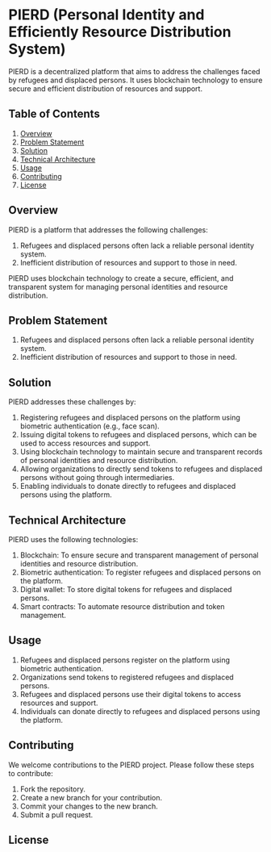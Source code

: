# PIERD (Personal Identity and Efficiently Resource Distribution System)

PIERD is a decentralized platform that aims to address the challenges faced by refugees and displaced persons. It uses blockchain technology to ensure secure and efficient distribution of resources and support.

## Table of Contents

1. [Overview](#overview)
2. [Problem Statement](#problem-statement)
3. [Solution](#solution)
4. [Technical Architecture](#technical-architecture)
5. [Usage](#usage)
6. [Contributing](#contributing)
7. [License](#license)

## Overview

PIERD is a platform that addresses the following challenges:

1. Refugees and displaced persons often lack a reliable personal identity system.
2. Inefficient distribution of resources and support to those in need.

PIERD uses blockchain technology to create a secure, efficient, and transparent system for managing personal identities and resource distribution.

## Problem Statement

1. Refugees and displaced persons often lack a reliable personal identity system.
2. Inefficient distribution of resources and support to those in need.

## Solution

PIERD addresses these challenges by:

1. Registering refugees and displaced persons on the platform using biometric authentication (e.g., face scan).
2. Issuing digital tokens to refugees and displaced persons, which can be used to access resources and support.
3. Using blockchain technology to maintain secure and transparent records of personal identities and resource distribution.
4. Allowing organizations to directly send tokens to refugees and displaced persons without going through intermediaries.
5. Enabling individuals to donate directly to refugees and displaced persons using the platform.

## Technical Architecture

PIERD uses the following technologies:

1. Blockchain: To ensure secure and transparent management of personal identities and resource distribution.
2. Biometric authentication: To register refugees and displaced persons on the platform.
3. Digital wallet: To store digital tokens for refugees and displaced persons.
4. Smart contracts: To automate resource distribution and token management.

## Usage

1. Refugees and displaced persons register on the platform using biometric authentication.
2. Organizations send tokens to registered refugees and displaced persons.
3. Refugees and displaced persons use their digital tokens to access resources and support.
4. Individuals can donate directly to refugees and displaced persons using the platform.

## Contributing

We welcome contributions to the PIERD project. Please follow these steps to contribute:

1. Fork the repository.
2. Create a new branch for your contribution.
3. Commit your changes to the new branch.
4. Submit a pull request.

## License
